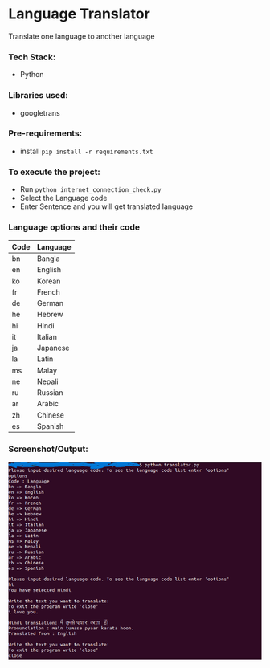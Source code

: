 # Language Translator
Translate one language to another language
### Tech Stack:
+ Python

### Libraries used:
+ googletrans

###  Pre-requirements:
+ install `pip install -r requirements.txt`

### To execute the project:
+ Run `python internet_connection_check.py`
+ Select the Language code
+ Enter Sentence and you will get translated language


### Language options and their code
| Code      | Language |
| ----------- | ----------- |
| bn       |       Bangla       |
| en       |       English       |
| ko       |       Korean       |
| fr       |       French       |
| de       |       German       |
| he       |       Hebrew       |
| hi       |       Hindi       |
| it       |       Italian       |
| ja       |       Japanese       |
| la       |       Latin       |
| ms       |       Malay       |
| ne       |       Nepali       |
| ru       |       Russian       |
| ar       |       Arabic       |
| zh       |       Chinese       |
| es       |       Spanish       |

### Screenshot/Output:
![](output.png)
